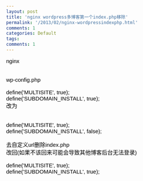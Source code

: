 ```yaml
---
layout: post
title: 'nginx wordpress多博客第一个index.php移除'
permalink: '/2013/02/nginx-wordpressindexphp.html'
comments: 1
categories: Default
tags: 
comments: 1
---
```

<div dir="ltr"><b id="internal-source-marker_0.8870383156463504" style="color:rgb(0,0,0);font-family:Arial;font-size:15px;text-indent:275px;font-weight:normal"><span style="background-color:transparent;vertical-align:baseline;white-space:pre-wrap">nginx</span><br/> <span style="background-color:transparent;vertical-align:baseline;white-space:pre-wrap"></span><br/><br/>wp-config.php</b><div><b style="color:rgb(0,0,0);font-family:Arial;font-size:15px;text-indent:275px;font-weight:normal"><br/> <span style="background-color:transparent;vertical-align:baseline;white-space:pre-wrap">define('MULTISITE', true);</span><br/><span style="background-color:transparent;vertical-align:baseline;white-space:pre-wrap">define('SUBDOMAIN_INSTALL', true);</span><br/> <span style="background-color:transparent;vertical-align:baseline;white-space:pre-wrap">改为</span><br/><span style="background-color:transparent;vertical-align:baseline;white-space:pre-wrap"></span><br/><span style="background-color:transparent;vertical-align:baseline;white-space:pre-wrap"></span><br/> <span style="background-color:transparent;vertical-align:baseline;white-space:pre-wrap">define('MULTISITE', true);</span><br/><span style="background-color:transparent;vertical-align:baseline;white-space:pre-wrap">define('SUBDOMAIN_INSTALL', false);</span><br/> <span style="background-color:transparent;vertical-align:baseline;white-space:pre-wrap"></span><br/><span style="background-color:transparent;vertical-align:baseline;white-space:pre-wrap">去自定义url删除index.php</span><br/><span style="background-color:transparent;vertical-align:baseline;white-space:pre-wrap">改回(如果不该回来可能会导致其他博客后台无法登录)</span><br/> <span style="background-color:transparent;vertical-align:baseline;white-space:pre-wrap"></span><br/><span style="background-color:transparent;vertical-align:baseline;white-space:pre-wrap">define('MULTISITE', true);</span><br/> <span style="background-color:transparent;vertical-align:baseline;white-space:pre-wrap">define('SUBDOMAIN_INSTALL', true);</span><br/><span style="background-color:transparent;vertical-align:baseline;white-space:pre-wrap"></span><br/> </b></div></div>